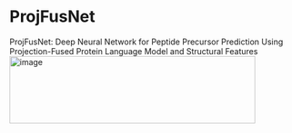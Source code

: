 # ProjFusNet
ProjFusNet: Deep Neural Network for Peptide Precursor Prediction Using Projection-Fused Protein Language Model and Structural Features<img width="432" height="119" alt="image" src="https://github.com/user-attachments/assets/7dd9b2bc-de0f-4fdf-8e49-f9a8bc835c19" />

